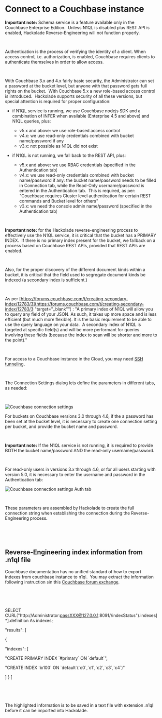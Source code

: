 # Connect to a Couchbase instance

**Important note:** Schema service is a feature available only in the Couchbase Enterprise Edition.&nbsp; Unless N1QL is disabled plus REST API is enabled, Hackolade Reverse-Engineering will not function properly.

&nbsp;

Authentication is the process of verifying the identity of a client. When access control, i.e. authorization, is enabled, Couchbase requires clients to authenticate themselves in order to allow access.

&nbsp;

With Couchbase 3.x and 4.x fairly basic security, the Administrator can set a password at the bucket level, but anyone with that password gets full rights on the bucket.  With Couchbase 5.x a new role-based access control is introduced.&nbsp; Hackolade supports security of all these versions, but special attention is required for proper configuration:

* if N1QL service is running, we use Couchbase nodejs SDK and a combination of INFER when available (Enterprise 4.5 and above) and N1QL queries, plus:

  * v5.x and above: we use role-based access control 
  * v4.x: we use read-only credentials combined with bucket name/password if any 
  * v3.x: not possible as N1QL did not exist

* if N1QL is not running, we fall back to the REST API, plus:

  * v5.x and above: we use RBAC credentials (specified in the Authentication tab)
  * v4.x: we use read-only credentials combined with bucket name/password if any: the bucket name/password needs to be filled in Connection tab, while the Read-Only username/password is entered in the Authentication tab.  This is required, as per:&nbsp; "Couchbase requires Cluster level authentication for certain REST commands and Bucket level for others"
  * v3.x: we need the console admin name/password (specified in the Authentication tab)

&nbsp;

**Important note:** for the Hackolade reverse-engineering process to effectively use the N1QL service, it is critical that the bucket has a PRIMARY INDEX.&nbsp; If there is no primary index present for the bucket, we fallback on a process based on Couchbase REST APIs, provided that REST APIs are enabled.

&nbsp;

Also, for the proper discovery of the different document kinds within a bucket, it is critical that the field used to segregate document kinds be indexed (a secondary index is sufficient.)

&nbsp;

As per [https://forums.couchbase.com/t/creating-secondary-index/12783/3](<https://forums.couchbase.com/t/creating-secondary-index/12783/3> "target=\"\_blank\"") : "A primary index of N1QL will allow you to query any field of your JSON. As such, it takes up more space and is less efficient (but much more flexible). It is the basic requirement to be able to use the query language on your data.&nbsp; A secondary index of N1QL is targeted at specific field(s) and will be more performant for queries involving these fields (because the index to scan will be shorter and more to the point)."

&nbsp;

For access to a Couchbase instance in the Cloud, you may need [SSH tunneling](<SSH.md>).

&nbsp;

The Connection Settings dialog lets define the parameters in different tabs, as needed: &nbsp;

&nbsp;

![Couchbase connection settings](<lib/Couchbase connection settings.png>)

For buckets on Couchbase versions 3.0 through 4.6, if the a password has been set at the bucket level, it is necessary to create one connection setting per bucket, and provide the bucket name and password. &nbsp;

&nbsp;

**Important note:** If the N1QL service is not running, it is required to provide BOTH the bucket name/password AND the read-only username/password.

&nbsp;

For read-only users in versions 3.x through 4.6, or for all users starting with version 5.0, it is necessary to enter the username and password in the Authentication tab:

![Couchbase connection settings Auth tab](<lib/Couchbase connection settings Auth tab.png>)

&nbsp;

These parameters are assembled by Hackolade to create the full connection string when establishing the connection during the Reverse-Engineering process.

&nbsp;

&nbsp;

## Reverse-Engineering index information from .n1ql file

Couchbase documentation has no unified standard of how to export indexes from couchbase instance to n1ql.&nbsp; You may extract the information following instruction sin this [Couchbase forum exchange](<https://forums.couchbase.com/t/exporting-gsi-indexes/5854/12> "target=\"\_blank\"").

&nbsp;

&nbsp;

SELECT CURL("http://Administrator:passXXX@127.0.0.1:8091//indexStatus").indexes\[\*\].definition As indexes;&nbsp;

"results": \[&nbsp;

{&nbsp;

"indexes": \[&nbsp;

"CREATE PRIMARY INDEX \`#primary\` ON \`default\`",&nbsp;

"CREATE INDEX \`ix100\` ON \`default\`(\`c0\`,\`c1\`,\`c2\`,\`c3\`,\`c4\`)"&nbsp;

\] } \]

&nbsp;

&nbsp;

The highlighted information is to be saved in a text file with extension .n1ql before it can be imported into Hackolade.

&nbsp;

